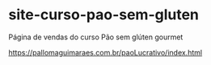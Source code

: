 # site-curso-pao-sem-gluten
Página de vendas do curso Pão sem glúten gourmet

https://pallomaguimaraes.com.br/paoLucrativo/index.html
